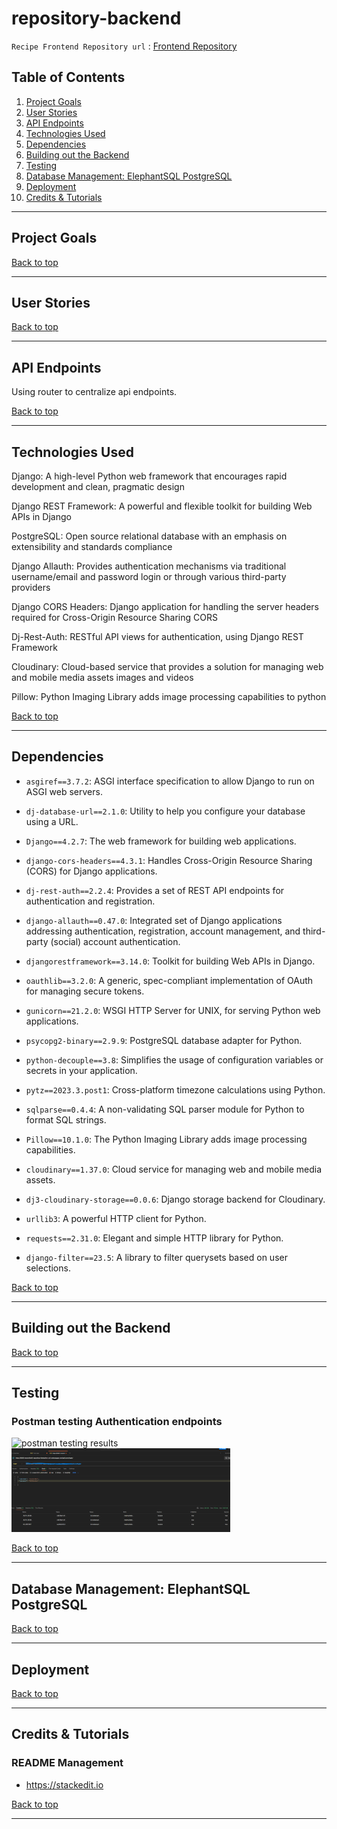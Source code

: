 # repository-backend

`Recipe Frontend Repository url` : [Frontend Repository]()

## Table of Contents
1. [Project Goals](#project-goals)
2. [User Stories](#user-stories)
3. [API Endpoints](#api-endpoints)
4. [Technologies Used](#technologies-used)
5. [Dependencies](#dependencies)
6. [Building out the Backend](#building-out-the-backend)
7. [Testing](#testing)
8. [Database Management: ElephantSQL PostgreSQL](#database-management-elephantsql-postgresql)
9. [Deployment](#deployment)
10. [Credits & Tutorials](#credits-&-tutorials)

----------

## Project Goals


[Back to top](#table-of-contents)

----------

## User Stories


[Back to top](#table-of-contents)

----------

## API Endpoints

Using router to centralize api endpoints. 



[Back to top](#table-of-contents)

----------

## Technologies Used

Django: 
A high-level Python web framework that encourages rapid development and clean, pragmatic design

Django REST Framework: 
A powerful and flexible toolkit for building Web APIs in Django

PostgreSQL: 
Open source relational database with an emphasis on extensibility and standards compliance

Django Allauth: 
Provides authentication mechanisms via traditional username/email and password login or through various third-party providers

Django CORS Headers: 
Django application for handling the server headers required for Cross-Origin Resource Sharing CORS

Dj-Rest-Auth: 
RESTful API views for authentication, using Django REST Framework

Cloudinary: 
Cloud-based service that provides a solution for managing web and mobile media assets images and videos

Pillow: 
Python Imaging Library adds image processing capabilities to python 



[Back to top](#table-of-contents)

----------

## Dependencies

- `asgiref==3.7.2`: ASGI interface specification to allow Django to run on ASGI web servers.

- `dj-database-url==2.1.0`: Utility to help you configure your database using a URL.

- `Django==4.2.7`: The web framework for building web applications.

- `django-cors-headers==4.3.1`: Handles Cross-Origin Resource Sharing (CORS) for Django applications.

- `dj-rest-auth==2.2.4`: Provides a set of REST API endpoints for authentication and registration.

- `django-allauth==0.47.0`: Integrated set of Django applications addressing authentication, registration, account management, and third-party (social) account authentication.

- `djangorestframework==3.14.0`: Toolkit for building Web APIs in Django.

- `oauthlib==3.2.0`: A generic, spec-compliant implementation of OAuth for managing secure tokens.

- `gunicorn==21.2.0`: WSGI HTTP Server for UNIX, for serving Python web applications.

- `psycopg2-binary==2.9.9`: PostgreSQL database adapter for Python.

- `python-decouple==3.8`: Simplifies the usage of configuration variables or secrets in your application.

- `pytz==2023.3.post1`: Cross-platform timezone calculations using Python.

- `sqlparse==0.4.4`: A non-validating SQL parser module for Python to format SQL strings.

- `Pillow==10.1.0`: The Python Imaging Library adds image processing capabilities.

- `cloudinary==1.37.0`: Cloud service for managing web and mobile media assets.

- `dj3-cloudinary-storage==0.0.6`: Django storage backend for Cloudinary.

- `urllib3`: A powerful HTTP client for Python.

- `requests==2.31.0`: Elegant and simple HTTP library for Python.

- `django-filter==23.5`: A library to filter querysets based on user selections.




[Back to top](#table-of-contents)




----------

## Building out the Backend


[Back to top](#table-of-contents)

----------

## Testing

### Postman testing Authentication endpoints 

<p>
 <img src="/testing/images/postman-signup.png" alt="postman testing results" width="350"/>
 <img src="/testing/images/postman-lg.png" alt="postman testing results" width="350"/> 
 </p>




[Back to top](#table-of-contents)

----------

## Database Management: ElephantSQL PostgreSQL


[Back to top](#table-of-contents)

----------

## Deployment


[Back to top](#table-of-contents)

----------

## Credits & Tutorials


### README Management
- https://stackedit.io


[Back to top](#table-of-contents)

----------
